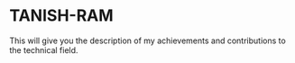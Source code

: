 # TANISH-RAM
This will give you the description of my achievements and contributions to the technical field.
